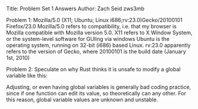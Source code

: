 Title: Problem Set 1 Answers
Author: Zach Seid
zws3mb

Problem 1: Mozilla/5.0 (X11; Ubuntu; Linux i686;rv:23.0)Gecko/20100101 Firefox/23.0
Mozilla/5.0 refers to compatibility, i.e. that my browser is Mozilla compatible with Mozilla version 5.0.
X11 refers to X Window System, or the system-level software for GUIing via windows
Ubuntu is the operating system, running on 32-bit (i686) based Linux.
rv:23.0 apparently refers to the version of Gecko, where 20100101 is the build date (January 1st, 2010)

Problem 2: Speculate on why Rust thinks it is unsafe to modify a global variable like this:

Adjusting, or even having global variables is generally bad coding practice, since if one function can edit its value, so theoretically can any other. For this reason, global variable values are unknown and unstable.


